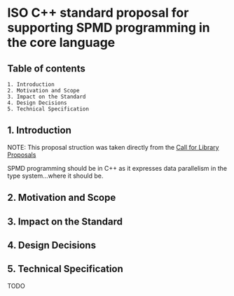# ISO C++ standard proposal for supporting SPMD programming in the core language

## Table of contents

    1. Introduction
    2. Motivation and Scope
    3. Impact on the Standard
    4. Design Decisions
    5. Technical Specification

## 1. Introduction

NOTE: This proposal struction was taken directly from the [Call for Library Proposals](http://open-std.org/jtc1/sc22/wg21/docs/papers/2012/n3370.html)

SPMD programming should be in C++ as it expresses data parallelism in the type system...where it should be.

## 2. Motivation and Scope

## 3. Impact on the Standard

## 4. Design Decisions

## 5. Technical Specification

TODO
